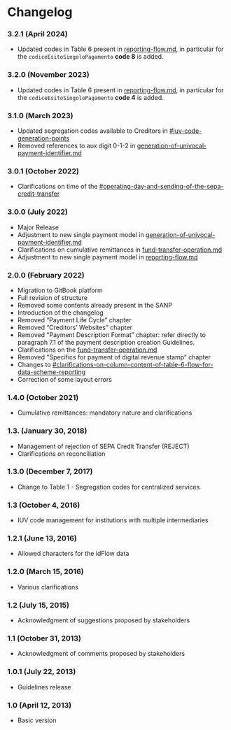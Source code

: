 # Changelog

### 3.2.1 (April 2024)

* Updated codes in Table 6 present in [reporting-flow.md](reporting-flow.md "mention"), in particular for the `codiceEsitoSingoloPagamento` **code 8** is added.

### 3.2.0 (November 2023)

* Updated codes in Table 6 present in [reporting-flow.md](reporting-flow.md "mention"), in particular for the `codiceEsitoSingoloPagamento` **code 4** is added.

### 3.1.0 (March 2023)

* Updated segregation codes available to Creditors in [#iuv-code-generation-points](generation-of-univocal-payment-identifier.md#punti-di-generazione-del-codice-iuv "mention")
* Removed references to aux digit 0-1-2 in [generation-of-univocal-payment-identifier.md](generation-of-univocal-payment-identifier.md "mention")

### 3.0.1 (October 2022)

* Clarifications on time of the [#operating-day-and-sending-of-the-sepa-credit-transfer](fund-transfer-operation.md#giornata-operativa-ed-invio-del-sepa-credit-transfer "mention")

### 3.0.0 (July 2022)

* Major Release
* Adjustment to new single payment model in [generation-of-univocal-payment-identifier.md](generation-of-univocal-payment-identifier.md "mention")
* Clarifications on cumulative remittances in [fund-transfer-operation.md](fund-transfer-operation.md "mention")
* Adjustment to new single payment model in [reporting-flow.md](reporting-flow.md "mention")

### 2.0.0 (February 2022)

* Migration to GitBook platform
* Full revision of structure
* Removed some contents already present in the SANP
* Introduction of the changelog
* Removed “Payment Life Cycle” chapter
* Removed “Creditors’ Websites” chapter
* Removed "Payment Description Format” chapter: refer directly to paragraph 7.1 of the payment description creation Guidelines.
* Clarifications on the [fund-transfer-operation.md](fund-transfer-operation.md "mention")
* Removed "Specifics for payment of digital revenue stamp” chapter
* Changes to  [#clarifications-on-column-content-of-table-6-flow-for-data-scheme-reporting](reporting-flow.md#precisazioni-sulla-colonna-contenuto-della-tabella-6-flusso-per-la-rendicontazione-schema-dati "mention")
* Correction of some layout errors

### 1.4.0 (October 2021)

* Cumulative remittances: mandatory nature and clarifications

### 1.3. (January 30, 2018)

* Management of rejection of SEPA Credit Transfer (REJECT)
* Clarifications on reconciliation

### 1.3.0 (December 7, 2017)

* Change to Table 1 - Segregation codes for centralized services

### 1.3 (October 4, 2016)

* IUV code management for institutions with multiple intermediaries

### 1.2.1 (June 13, 2016)

* Allowed characters for the idFlow data

### 1.2.0 (March 15, 2016)

* Various clarifications 

### 1.2 (July 15, 2015)

* Acknowledgment of suggestions proposed by stakeholders

### 1.1 (October 31, 2013)

* Acknowledgment of comments proposed by stakeholders

### 1.0.1 (July 22, 2013)

* Guidelines release

### 1.0 (April 12, 2013)

* Basic version